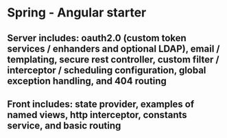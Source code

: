 # Spring - Angular starter

## Server includes: oauth2.0 (custom token services / enhanders and optional LDAP), email / templating, secure rest controller, custom filter / interceptor / scheduling configuration, global exception handling, and 404 routing

## Front includes: state provider, examples of named views, http interceptor, constants service, and basic routing
